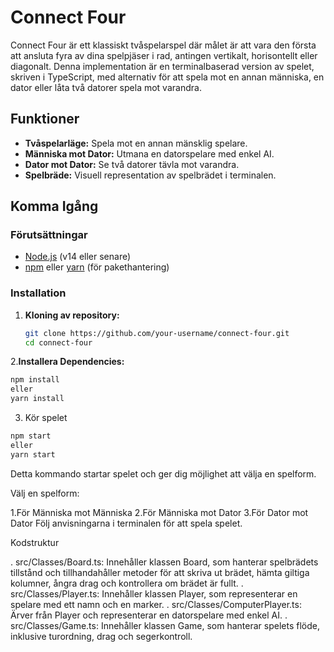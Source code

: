 # Connect Four

Connect Four är ett klassiskt tvåspelarspel där målet är att vara den första att ansluta fyra av dina spelpjäser i rad, antingen vertikalt, horisontellt eller diagonalt. Denna implementation är en terminalbaserad version av spelet, skriven i TypeScript, med alternativ för att spela mot en annan människa, en dator eller låta två datorer spela mot varandra.

## Funktioner

- **Tvåspelarläge:** Spela mot en annan mänsklig spelare.
- **Människa mot Dator:** Utmana en datorspelare med enkel AI.
- **Dator mot Dator:** Se två datorer tävla mot varandra.
- **Spelbräde:** Visuell representation av spelbrädet i terminalen.

## Komma Igång

### Förutsättningar

- [Node.js](https://nodejs.org/) (v14 eller senare)
- [npm](https://www.npmjs.com/) eller [yarn](https://yarnpkg.com/) (för pakethantering)

### Installation

1. **Kloning av repository:**

   ```bash
   git clone https://github.com/your-username/connect-four.git
   cd connect-four
   ```

2.**Installera Dependencies:**

```bash
npm install
eller
yarn install
```

3. Kör spelet

```bash
npm start
eller
yarn start
```

Detta kommando startar spelet och ger dig möjlighet att välja en spelform.

Välj en spelform:

1.För Människa mot Människa
2.För Människa mot Dator
3.För Dator mot Dator
Följ anvisningarna i terminalen för att spela spelet.

Kodstruktur

. src/Classes/Board.ts: Innehåller klassen Board, som hanterar spelbrädets tillstånd och tillhandahåller metoder för att skriva ut brädet, hämta giltiga kolumner, ångra drag och kontrollera om brädet är fullt.
. src/Classes/Player.ts: Innehåller klassen Player, som representerar en spelare med ett namn och en marker.
. src/Classes/ComputerPlayer.ts: Ärver från Player och representerar en datorspelare med enkel AI.
. src/Classes/Game.ts: Innehåller klassen Game, som hanterar spelets flöde, inklusive turordning, drag och segerkontroll.
